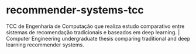 # recommender-systems-tcc
TCC de Engenharia de Computação que realiza estudo comparativo entre sistemas de recomendação tradicionais e baseados em deep learning. | Computer Engineering undergraduate thesis comparing traditional and deep learning recommender systems.

